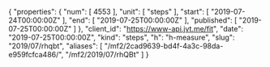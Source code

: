 {
  "properties": {
    "num": [
      4553
    ],
    "unit": [
      "steps"
    ],
    "start": [
      "2019-07-24T00:00:00Z"
    ],
    "end": [
      "2019-07-25T00:00:00Z"
    ],
    "published": [
      "2019-07-25T00:00:00Z"
    ]
  },
  "client_id": "https://www-api.jvt.me/fit",
  "date": "2019-07-25T00:00:00Z",
  "kind": "steps",
  "h": "h-measure",
  "slug": "2019/07/rhqbt",
  "aliases": [
    "/mf2/2cad9639-bd4f-4a3c-98da-e959fcfca486/",
    "/mf2/2019/07/rhQBt"
  ]
}
